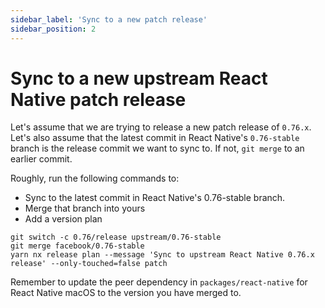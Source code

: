 ```yaml
---
sidebar_label: 'Sync to a new patch release'
sidebar_position: 2
---
```


# Sync to a new upstream React Native patch release 

Let's assume that we are trying to release a new patch release of `0.76.x`. Let's also assume that the latest commit in React Native's `0.76-stable` branch is the release commit we want to sync to. If not, `git merge` to an earlier commit. 


Roughly, run the following commands to:
- Sync to the latest commit in React Native's 0.76-stable branch.
- Merge that branch into yours
- Add a version plan

```shell
git switch -c 0.76/release upstream/0.76-stable
git merge facebook/0.76-stable
yarn nx release plan --message 'Sync to upstream React Native 0.76.x release' --only-touched=false patch
```

Remember to update the peer dependency in `packages/react-native` for React Native macOS to the version you have merged to.
